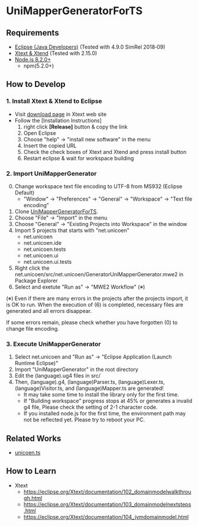# UniMapperGeneratorForTS

Requirements
---

* [Eclipse (Java Developers)](https://eclipse.org/) (Tested with 4.9.0 SimRel 2018‑09) 
* [Xtext & Xtend](https://www.eclipse.org/xtend/download.html) (Tested with 2.15.0) 
* [Node.js 8.2.0+](https://nodejs.org/ja/)
  * npm(5.2.0+)

How to Develop
---

### 1. Install Xtext & Xtend to Eclipse
* Visit [download page](http://download.eclipse.org/modeling/tmf/xtext/updates/composite/releases/) in Xtext web site
* Follow the [Installation Instructions]
  1. right click **[Release]** button & copy the link 
  1. Open Eclipse
  1. Choose "help" -> "install new software" in the menu
  1. Insert the copied URL
  1. Check the check boxes of Xtext and Xtend and press install button
  1. Restart eclipse & wait for workspace building

### 2. Import UniMapperGenerator
0. Change workspace text file encoding to UTF-8 from MS932 (Eclipse Default)
    + "Window" -> "Preferences" -> "General" -> "Workspace" -> "Text file encoding"
1. Clone [UniMapperGeneratorForTS](https://github.com/UnicoenProject/UniMapperGeneratorForTS).
2. Choose "File" -> "Import" in the menu
3. Choose "General" -> "Existing Projects into Workspace" in the window
4. Import 5 projects that starts with "net.unicoen"
    + net.unicoen
    + net.unicoen.ide
    + net.unicoen.tests
    + net.unicoen.ui
    + net.unicoen.ui.tests
5. Right click the net.unicoen/src/net.unicoen/GeneratorUniMapperGenerator.mwe2 in Package Explorer
6. Select and exetute "Run as" -> "MWE2 Workflow"  (※)

(※) Even if there are many errors in the projects after the projects import, it is OK to run.
When the execution of (6) is completed, necessary files are generated and all errors disappear.

If some errors remain, please check whether you have forgotten (0) to change file encoding.

### 3. Execute UniMapperGenerator
1. Select net.unicoen and "Run as" -> "Eclipse Application (Launch Runtime Eclipse)"
2. Import "UniMapperGenerator" in the root directory
3. Edit the (language).ug4 files in src/
4. Then, (language).g4, (language)Parser.ts, (language)Lexer.ts, (language)Visitor.ts, and (language)Mapper.ts are generated!
   + It may take some time to install the library only for the first time.
   + If "Building workspace" progress stops at 45% or generates a invalid g4 file, Please check the setting of 2-1 character code.
   + If you installed node.js for the first time, the environment path may not be reflected yet. Please try to reboot your PC.

Related Works
---
- [unicoen.ts](https://github.com/UnicoenProject/unicoen.ts)

How to Learn
---
- Xtext
  - https://eclipse.org/Xtext/documentation/102_domainmodelwalkthrough.html
  - https://eclipse.org/Xtext/documentation/103_domainmodelnextsteps.html
  - https://eclipse.org/Xtext/documentation/104_jvmdomainmodel.html
